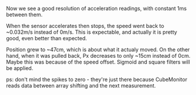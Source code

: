 Now we see a good resolution of acceleration readings, with constant 1ms between them.

When the sensor accelerates then stops, the speed went back to ~0.032m/s instead of 0m/s. This is expectable, and actually it is pretty good, even better than expected.

Position grew to ~47cm, which is about what it actualy moved. On the other hand, when it was pulled back, Px decreases to only ~15cm instead of 0cm. Maybe this was because of the speed offset. Sigmoid and square filters will be applied.

ps: don't mind the spikes to zero - they're just there because CubeMonitor reads data between array shifting and the next measurement.
